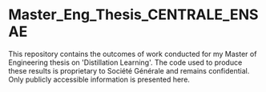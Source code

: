 # Master_Eng_Thesis_CENTRALE_ENSAE
This repository contains the outcomes of work conducted for my Master of Engineering thesis on 'Distillation Learning'. The code used to produce these results is proprietary to Société Générale and remains confidential. Only publicly accessible information is presented here.
